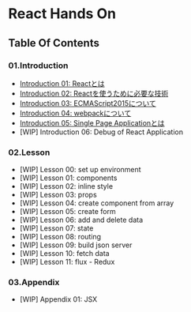 # React Hands On

## Table Of Contents
### 01.Introduction
- [Introduction 01: Reactとは](01.introduction/introduction01.md)
- [Introduction 02: Reactを使うために必要な技術](01.introduction/introduction02.md)
- [Introduction 03: ECMAScript2015について](01.introduction/introduction03.md)
- [Introduction 04: webpackについて](01.introduction/introduction04.md)
- [Introduction 05: Single Page Applicationとは](01.introduction/introduction05.md)
- [WIP] Introduction 06: Debug of React Application

### 02.Lesson
- [WIP] Lesson 00: set up environment
- [WIP] Lesson 01: components
- [WIP] Lesson 02: inline style
- [WIP] Lesson 03: props
- [WIP] Lesson 04: create component from array
- [WIP] Lesson 05: create form
- [WIP] Lesson 06: add and delete data
- [WIP] Lesson 07: state
- [WIP] Lesson 08: routing
- [WIP] Lesson 09: build json server
- [WIP] Lesson 10: fetch data
- [WIP] Lesson 11: flux - Redux

### 03.Appendix
- [WIP] Appendix 01: JSX


